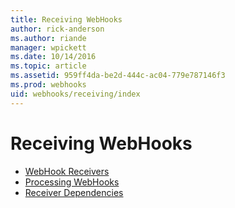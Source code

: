 ```yaml
---
title: Receiving WebHooks
author: rick-anderson
ms.author: riande
manager: wpickett
ms.date: 10/14/2016
ms.topic: article
ms.assetid: 959ff4da-be2d-444c-ac04-779e787146f3
ms.prod: webhooks
uid: webhooks/receiving/index
---
```

# Receiving WebHooks 

* [WebHook Receivers](receivers.md)
* [Processing WebHooks](handlers.md)
* [Receiver Dependencies](dependencies.md)
